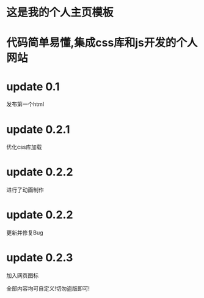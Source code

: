 # 这是我的个人主页模板
# 代码简单易懂,集成css库和js开发的个人网站

# update 0.1
发布第一个html
# update 0.2.1
优化css库加载
# update 0.2.2
进行了动画制作
# update 0.2.2
更新并修复Bug
# update 0.2.3
加入网页图标

全部内容均可自定义!切勿盗版即可!
